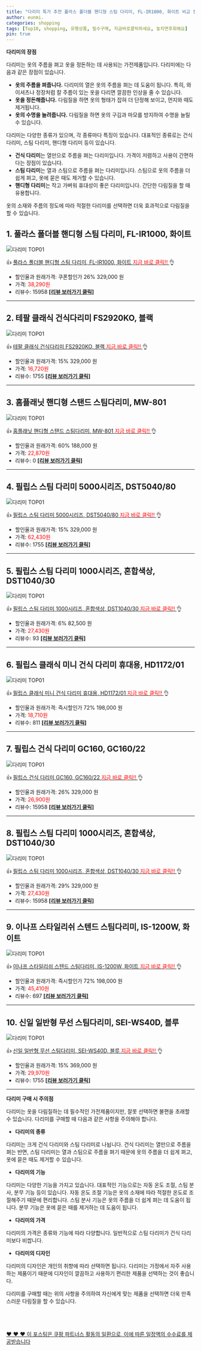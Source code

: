 ```yaml
---
title: "다리미 특가 추천 풀라스 폴더블 핸디형 스팀 다리미, FL-IR1000, 화이트 비교 장점"
author: eunmi.
categories: shopping
tags: [Top10, shopping, 유행상품, 필수구매, 지금바로클릭하세요, 놓치면후회해요]
pin: true
---
```

**다리미의 장점**

다리미는 옷의 주름을 펴고 옷을 정돈하는 데 사용되는 가전제품입니다. 다리미에는 다음과 같은 장점이 있습니다.

* **옷의 주름을 펴줍니다.** 다리미의 열은 옷의 주름을 펴는 데 도움이 됩니다. 특히, 와이셔츠나 정장처럼 칼 주름이 있는 옷을 다리면 깔끔한 인상을 줄 수 있습니다.
* **옷을 정돈해줍니다.** 다림질을 하면 옷의 형태가 잡혀 더 단정해 보이고, 먼지와 때도 제거됩니다.
* **옷의 수명을 늘려줍니다.** 다림질을 하면 옷의 구김과 마모를 방지하여 수명을 늘릴 수 있습니다.

다리미는 다양한 종류가 있으며, 각 종류마다 특징이 있습니다. 대표적인 종류로는 건식 다리미, 스팀 다리미, 핸디형 다리미 등이 있습니다.

* **건식 다리미**는 열만으로 주름을 펴는 다리미입니다. 가격이 저렴하고 사용이 간편하다는 장점이 있습니다.
* **스팀 다리미**는 열과 스팀으로 주름을 펴는 다리미입니다. 스팀으로 옷의 주름을 더 쉽게 펴고, 옷에 묻은 때도 제거할 수 있습니다.
* **핸디형 다리미**는 작고 가벼워 휴대성이 좋은 다리미입니다. 간단한 다림질을 할 때 유용합니다.

옷의 소재와 주름의 정도에 따라 적절한 다리미를 선택하면 더욱 효과적으로 다림질을 할 수 있습니다.

   

## 1. 풀라스 폴더블 핸디형 스팀 다리미, FL-IR1000, 화이트

![다리미 TOP01](https://thumbnail6.coupangcdn.com/thumbnails/remote/230x230ex/image/vendor_inventory/e771/5b72c882e58d91f4e59ba44159cd761064dee1cc63f09d8a023fa856fbca.jpg)


👍 [풀라스 폴더블 핸디형 스팀 다리미, FL-IR1000, 화이트 <font color=red> 지금 바로 클릭!! </font> ](https://link.coupang.com/re/AFFSDP?lptag=AF3617701&subid=GithubCoopas&pageKey=6723836766&traceid=V0-153&itemId=15644742648&vendorItemId=83139982036) 👌 


- 할인율과 원래가격: 쿠폰할인가 26%  329,000   원
- 가격: <span style='color:red'>38,290원</span>
- 리뷰수: 15958  [**[리뷰 보러가기 클릭]**](https://link.coupang.com/re/AFFSDP?lptag=AF3617701&subid=GithubCoopas&pageKey=6723836766&traceid=V0-153&itemId=15644742648&vendorItemId=83139982036)

---


   

## 2. 테팔 클래식 건식다리미 FS2920KO, 블랙

![다리미 TOP01](https://thumbnail6.coupangcdn.com/thumbnails/remote/230x230ex/image/retail/images/2017/04/11/12/5/e1ce432c-774a-4203-ac03-fc3d43165854.jpg)


👍 [테팔 클래식 건식다리미 FS2920KO, 블랙 <font color=red> 지금 바로 클릭!! </font> ](https://link.coupang.com/re/AFFSDP?lptag=AF3617701&subid=GithubCoopas&pageKey=6843605289&traceid=V0-153&itemId=16280454249&vendorItemId=3124938690) 👌 


- 할인율과 원래가격: 15%  329,000   원
- 가격: <span style='color:red'>16,720원</span>
- 리뷰수: 1755  [**[리뷰 보러가기 클릭]**](https://link.coupang.com/re/AFFSDP?lptag=AF3617701&subid=GithubCoopas&pageKey=6843605289&traceid=V0-153&itemId=16280454249&vendorItemId=3124938690)

---


   

## 3. 홈플래닛 핸디형 스탠드 스팀다리미, MW-801

![다리미 TOP01](https://thumbnail6.coupangcdn.com/thumbnails/remote/230x230ex/image/retail/images/1055979437804-e0f401c0-510a-4275-bcc1-50b41e7c039c.jpg)


👍 [홈플래닛 핸디형 스탠드 스팀다리미, MW-801 <font color=red> 지금 바로 클릭!! </font> ](https://link.coupang.com/re/AFFSDP?lptag=AF3617701&subid=GithubCoopas&pageKey=310080038&traceid=V0-153&itemId=977484067&vendorItemId=5392665218) 👌 


- 할인율과 원래가격: 60%  188,000   원
- 가격: <span style='color:red'>22,870원</span>
- 리뷰수: 0  [**[리뷰 보러가기 클릭]**](https://link.coupang.com/re/AFFSDP?lptag=AF3617701&subid=GithubCoopas&pageKey=310080038&traceid=V0-153&itemId=977484067&vendorItemId=5392665218)

---


   

## 4. 필립스 스팀 다리미 5000시리즈, DST5040/80

![다리미 TOP01](https://thumbnail7.coupangcdn.com/thumbnails/remote/230x230ex/image/retail/images/1237187685480880-b707c146-2530-4ebb-a606-652e7bd446d6.jpg)


👍 [필립스 스팀 다리미 5000시리즈, DST5040/80 <font color=red> 지금 바로 클릭!! </font> ](https://link.coupang.com/re/AFFSDP?lptag=AF3617701&subid=GithubCoopas&pageKey=6147250608&traceid=V0-153&itemId=11838814845&vendorItemId=79112171020) 👌 


- 할인율과 원래가격: 15%  329,000   원
- 가격: <span style='color:red'>62,430원</span>
- 리뷰수: 1755  [**[리뷰 보러가기 클릭]**](https://link.coupang.com/re/AFFSDP?lptag=AF3617701&subid=GithubCoopas&pageKey=6147250608&traceid=V0-153&itemId=11838814845&vendorItemId=79112171020)

---


   

## 5. 필립스 스팀 다리미 1000시리즈, 혼합색상, DST1040/30

![다리미 TOP01](https://thumbnail10.coupangcdn.com/thumbnails/remote/230x230ex/image/retail/images/2787073572509154-1746db7e-a778-410a-a4d8-a605a2547db3.png)


👍 [필립스 스팀 다리미 1000시리즈, 혼합색상, DST1040/30 <font color=red> 지금 바로 클릭!! </font> ](https://link.coupang.com/re/AFFSDP?lptag=AF3617701&subid=GithubCoopas&pageKey=7351060844&traceid=V0-153&itemId=18916598311&vendorItemId=86043823961) 👌 


- 할인율과 원래가격: 6%  82,500   원
- 가격: <span style='color:red'>27,430원</span>
- 리뷰수: 93  [**[리뷰 보러가기 클릭]**](https://link.coupang.com/re/AFFSDP?lptag=AF3617701&subid=GithubCoopas&pageKey=7351060844&traceid=V0-153&itemId=18916598311&vendorItemId=86043823961)

---


   

## 6. 필립스 클래식 미니 건식 다리미 휴대용, HD1172/01

![다리미 TOP01](https://thumbnail10.coupangcdn.com/thumbnails/remote/230x230ex/image/retail/images/7817978836211107-031a24c3-9d78-45e0-83bc-be49f747473d.jpg)


👍 [필립스 클래식 미니 건식 다리미 휴대용, HD1172/01 <font color=red> 지금 바로 클릭!! </font> ](https://link.coupang.com/re/AFFSDP?lptag=AF3617701&subid=GithubCoopas&pageKey=7289736989&traceid=V0-153&itemId=18628984668&vendorItemId=85764319661) 👌 


- 할인율과 원래가격: 즉시할인가 72%  198,000   원
- 가격: <span style='color:red'>18,710원</span>
- 리뷰수: 811  [**[리뷰 보러가기 클릭]**](https://link.coupang.com/re/AFFSDP?lptag=AF3617701&subid=GithubCoopas&pageKey=7289736989&traceid=V0-153&itemId=18628984668&vendorItemId=85764319661)

---


   

## 7. 필립스 건식 다리미 GC160, GC160/22

![다리미 TOP01](https://thumbnail6.coupangcdn.com/thumbnails/remote/230x230ex/image/retail/images/1050298822603483-41bc4417-ff14-4327-9c30-e0988f8c1839.jpg)


👍 [필립스 건식 다리미 GC160, GC160/22 <font color=red> 지금 바로 클릭!! </font> ](https://link.coupang.com/re/AFFSDP?lptag=AF3617701&subid=GithubCoopas&pageKey=6487210688&traceid=V0-153&itemId=14226042413&vendorItemId=3006124168) 👌 


- 할인율과 원래가격: 26%  329,000   원
- 가격: <span style='color:red'>26,900원</span>
- 리뷰수: 15958  [**[리뷰 보러가기 클릭]**](https://link.coupang.com/re/AFFSDP?lptag=AF3617701&subid=GithubCoopas&pageKey=6487210688&traceid=V0-153&itemId=14226042413&vendorItemId=3006124168)

---


   

## 8. 필립스 스팀 다리미 1000시리즈, 혼합색상, DST1040/30

![다리미 TOP01](https://thumbnail10.coupangcdn.com/thumbnails/remote/230x230ex/image/retail/images/2787073572509154-1746db7e-a778-410a-a4d8-a605a2547db3.png)


👍 [필립스 스팀 다리미 1000시리즈, 혼합색상, DST1040/30 <font color=red> 지금 바로 클릭!! </font> ](https://link.coupang.com/re/AFFSDP?lptag=AF3617701&subid=GithubCoopas&pageKey=7351060844&traceid=V0-153&itemId=18916598311&vendorItemId=86043823961) 👌 


- 할인율과 원래가격: 29%  329,000   원
- 가격: <span style='color:red'>27,430원</span>
- 리뷰수: 15958  [**[리뷰 보러가기 클릭]**](https://link.coupang.com/re/AFFSDP?lptag=AF3617701&subid=GithubCoopas&pageKey=7351060844&traceid=V0-153&itemId=18916598311&vendorItemId=86043823961)

---


   

## 9. 이나프 스타일리쉬 스텐드 스팀다리미, IS-1200W, 화이트

![다리미 TOP01](https://thumbnail10.coupangcdn.com/thumbnails/remote/230x230ex/image/retail/images/2020/11/10/13/9/ca7c971d-85f3-4c4a-85bd-3e601b4b07a3.jpg)


👍 [이나프 스타일리쉬 스텐드 스팀다리미, IS-1200W, 화이트 <font color=red> 지금 바로 클릭!! </font> ](https://link.coupang.com/re/AFFSDP?lptag=AF3617701&subid=GithubCoopas&pageKey=2379357651&traceid=V0-153&itemId=4148823404&vendorItemId=72132719587) 👌 


- 할인율과 원래가격: 즉시할인가 72%  198,000   원
- 가격: <span style='color:red'>45,410원</span>
- 리뷰수: 697  [**[리뷰 보러가기 클릭]**](https://link.coupang.com/re/AFFSDP?lptag=AF3617701&subid=GithubCoopas&pageKey=2379357651&traceid=V0-153&itemId=4148823404&vendorItemId=72132719587)

---


   

## 10. 신일 일반형 무선 스팀다리미, SEI-WS40D, 블루

![다리미 TOP01](https://thumbnail10.coupangcdn.com/thumbnails/remote/230x230ex/image/retail/images/3821325574985729-4bd0bf92-b594-4527-8138-4660f89686a5.jpg)


👍 [신일 일반형 무선 스팀다리미, SEI-WS40D, 블루 <font color=red> 지금 바로 클릭!! </font> ](https://link.coupang.com/re/AFFSDP?lptag=AF3617701&subid=GithubCoopas&pageKey=6776448999&traceid=V0-153&itemId=15923973610&vendorItemId=83131218479) 👌 


- 할인율과 원래가격: 15%  369,000   원
- 가격: <span style='color:red'>29,970원</span>
- 리뷰수: 1755  [**[리뷰 보러가기 클릭]**](https://link.coupang.com/re/AFFSDP?lptag=AF3617701&subid=GithubCoopas&pageKey=6776448999&traceid=V0-153&itemId=15923973610&vendorItemId=83131218479)

---
**다리미 구매 시 주의점**

다리미는 옷을 다림질하는 데 필수적인 가전제품이지만, 잘못 선택하면 불편을 초래할 수 있습니다. 다리미를 구매할 때 다음과 같은 사항을 주의해야 합니다.

* **다리미의 종류**

다리미는 크게 건식 다리미와 스팀 다리미로 나뉩니다. 건식 다리미는 열만으로 주름을 펴는 반면, 스팀 다리미는 열과 스팀으로 주름을 펴기 때문에 옷의 주름을 더 쉽게 펴고, 옷에 묻은 때도 제거할 수 있습니다.

* **다리미의 기능**

다리미는 다양한 기능을 가지고 있습니다. 대표적인 기능으로는 자동 온도 조절, 스팀 분사, 분무 기능 등이 있습니다. 자동 온도 조절 기능은 옷의 소재에 따라 적절한 온도로 조절해주기 때문에 편리합니다. 스팀 분사 기능은 옷의 주름을 더 쉽게 펴는 데 도움이 됩니다. 분무 기능은 옷에 묻은 때를 제거하는 데 도움이 됩니다.

* **다리미의 가격**

다리미의 가격은 종류와 기능에 따라 다양합니다. 일반적으로 스팀 다리미가 건식 다리미보다 비쌉니다.

* **다리미의 디자인**

다리미의 디자인은 개인의 취향에 따라 선택하면 됩니다. 다리미는 가정에서 자주 사용하는 제품이기 때문에 디자인이 깔끔하고 사용하기 편리한 제품을 선택하는 것이 좋습니다.

다리미를 구매할 때는 위의 사항을 주의하여 자신에게 맞는 제품을 선택하면 더욱 만족스러운 다림질을 할 수 있습니다.<br><br><br><br><br> [ ❤ ❤ ❤ 이 포스팅은 쿠팡 파트너스 활동의 일환으로, 이에 따른 일정액의 수수료를 제공받습니다](https://link.coupang.com/a/bcEFyh)